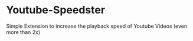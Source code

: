 # Youtube-Speedster
Simple Extension to increase the playback speed of Youtube Videos (even more than 2x)
